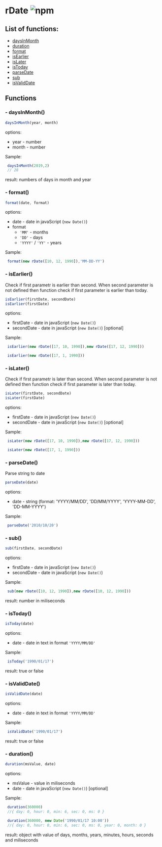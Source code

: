# rDate ![npm](https://img.shields.io/npm/v/rdate)
## List of functions:
+ [daysInMonth](#--daysInMonth)
+ [duration](#--duration)
+ [format](#--format)
+ [isEarlier](#--isEarlier)
+ [isLater](#--isLater)
+ [isToday](#--isToday)
+ [parseDate](#--parseDate)
+ [sub](#--sub)
+ [isValidDate](#--isValidDate)


## Functions
### - daysInMonth()

```javascript
daysInMonth(year, month)
```

options:
- year - number
- month - number

Sample:
```javascript
 daysInMonth(2019,2)
 // 28
```
result: numbers of days in month and year

### - format()

```javascript
format(date, format)
```

options:
- date - date in javaScript (`new Date()`)
- format
    - `'MM'` - months
    - `'DD'` - days
    - `'YYYY'` / `'YY'` - years

Sample:
```javascript
 format(new rDate([10, 12, 1990]),'MM-DD-YY')
```

### - isEarlier()
Check if first parametr is earlier than second. When second parameter is not defined then function check if first parameter is earlier than today.

```javascript
isEarlier(firstDate, secondDate)
isEarlier(firstDate)
```

options:
- firstDate - date in javaScript (`new Date()`)
- secondDate - date in javaScript (`new Date()`) [optional]

Sample:
```javascript
 isEarlier(new rDate([17, 10, 1990]),new rDate([17, 12, 1990]))

 isEarlier(new rDate([17, 1, 1990]))
```

### - isLater()
Check if first parametr is later than second. When second parameter is not defined then function check if first parameter is later than today.

```javascript
isLater(firstDate, secondDate)
isLater(firstDate)
```

options:
- firstDate - date in javaScript (`new Date()`)
- secondDate - date in javaScript (`new Date()`) [optional]

Sample:
```javascript
 isLater(new rDate([17, 10, 1990]),new rDate([17, 12, 1990]))

 isLater(new rDate([17, 1, 1990]))
```

### - parseDate()

Parse string to date

```javascript
parseDate(date)
```

options:
- date - string (format: 'YYYY/MM/DD', 'DD/MM/YYYY', 'YYYY-MM-DD', 'DD-MM-YYYY')

Sample:
```javascript
 parseDate('2010/10/20')
```

### - sub()


```javascript
sub(firstDate, secondDate)
```
options:
- firstDate - date in javaScript (`new Date()`)
- secondDate - date in javaScript (`new Date()`)


Sample:
```javascript
 sub(new rDate([10, 12, 1990]),new rDate([10, 12, 1990]))
```

result: number in miliseconds


### - isToday()


```javascript
isToday(date)
```
options:
- date - date in text in format `'YYYY/MM/DD'`


Sample:
```javascript
 isToday('1990/01/17')
```

result: true or false

### - isValidDate()


```javascript
isValidDate(date)
```
options:
- date - date in text in format `'YYYY/MM/DD'`


Sample:
```javascript
 isValidDate('1990/01/17')
```

result: true or false

### - duration()


```javascript
duration(msValue, date)
```
options:
- msValue - value in miliseconds
- date - date in javaScript (`new Date()`) [optional]


Sample:
```javascript
 duration(360000)
 //{ day: 0, hour: 0, min: 6, sec: 0, ms: 0 }
```
```javascript
 duration(360000, new Date('1990/01/17 10:00'))
 //{ day: 0, hour: 0, min: 6, sec: 0, ms: 0, year: 0, month: 0 }
```

result: object with value of days, months, years, minutes, hours, seconds and miliseconds
